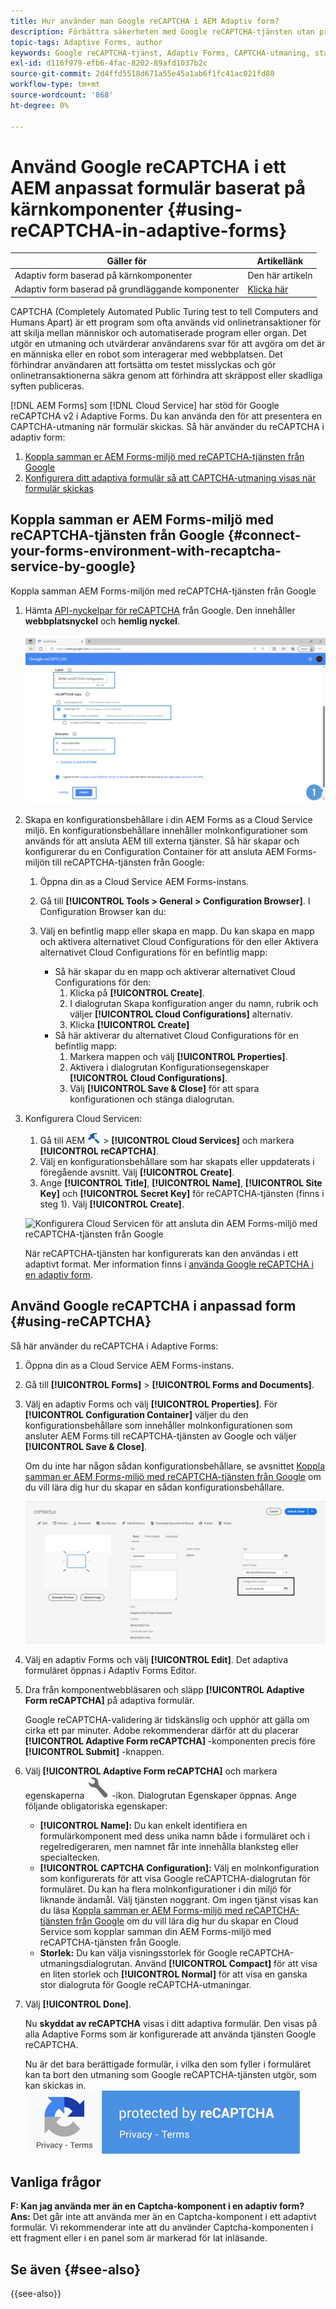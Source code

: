 ```yaml
---
title: Hur använder man Google reCAPTCHA i AEM Adaptiv form?
description: Förbättra säkerheten med Google reCAPTCHA-tjänsten utan problem. Stegvisa anvisningar inifrån!
topic-tags: Adaptive Forms, author
keywords: Google reCAPTCHA-tjänst, Adaptiv Forms, CAPTCHA-utmaning, startalternativ, kärnkomponenter, säkerhet för inskickande av formulär, skydd mot skräppost
exl-id: d116f979-efb6-4fac-8202-89afd1037b2c
source-git-commit: 2d4ffd5518d671a55e45a1ab6f1fc41ac021fd80
workflow-type: tm+mt
source-wordcount: '868'
ht-degree: 0%

---
```


# Använd Google reCAPTCHA i ett AEM anpassat formulär baserat på kärnkomponenter {#using-reCAPTCHA-in-adaptive-forms}

| Gäller för | Artikellänk |
| -------- | ---------------------------- |
| Adaptiv form baserad på kärnkomponenter | Den här artikeln |
| Adaptiv form baserad på grundläggande komponenter | [Klicka här](/help/forms/captcha-adaptive-forms.md) |

CAPTCHA (Completely Automated Public Turing test to tell Computers and Humans Apart) är ett program som ofta används vid onlinetransaktioner för att skilja mellan människor och automatiserade program eller organ. Det utgör en utmaning och utvärderar användarens svar för att avgöra om det är en människa eller en robot som interagerar med webbplatsen. Det förhindrar användaren att fortsätta om testet misslyckas och gör onlinetransaktionerna säkra genom att förhindra att skräppost eller skadliga syften publiceras.

[!DNL AEM Forms] som [!DNL Cloud Service] har stöd för Google reCAPTCHA v2 i Adaptive Forms. Du kan använda den för att presentera en CAPTCHA-utmaning när formulär skickas. Så här använder du reCAPTCHA i adaptiv form:

1. [Koppla samman er AEM Forms-miljö med reCAPTCHA-tjänsten från Google](#connect-your-forms-environment-with-recaptcha-service-by-google)
1. [Konfigurera ditt adaptiva formulär så att CAPTCHA-utmaning visas när formulär skickas](#using-reCAPTCHA)

## Koppla samman er AEM Forms-miljö med reCAPTCHA-tjänsten från Google {#connect-your-forms-environment-with-recaptcha-service-by-google}

Koppla samman AEM Forms-miljön med reCAPTCHA-tjänsten från Google

1. Hämta [API-nyckelpar för reCAPTCHA](https://www.google.com/recaptcha/admin) från Google. Den innehåller **webbplatsnyckel** och **hemlig nyckel**.

   ![Skapa Google reCAPTCHA-konfiguration av Google webbplats för att få reCAPTCHA-nycklar](/help/forms/assets/google-captcha.gif)
1. Skapa en konfigurationsbehållare i din AEM Forms as a Cloud Service miljö. En konfigurationsbehållare innehåller molnkonfigurationer som används för att ansluta AEM till externa tjänster. Så här skapar och konfigurerar du en Configuration Container för att ansluta AEM Forms-miljön till reCAPTCHA-tjänsten från Google:
   1. Öppna din as a Cloud Service AEM Forms-instans.
   1. Gå till **[!UICONTROL Tools > General > Configuration Browser]**. I Configuration Browser kan du:
   1. Välj en befintlig mapp eller skapa en mapp. Du kan skapa en mapp och aktivera alternativet Cloud Configurations för den eller Aktivera alternativet Cloud Configurations för en befintlig mapp:

      * Så här skapar du en mapp och aktiverar alternativet Cloud Configurations för den:
         1. Klicka på **[!UICONTROL Create]**.
         1. I dialogrutan Skapa konfiguration anger du namn, rubrik och väljer **[!UICONTROL Cloud Configurations]** alternativ.
         1. Klicka **[!UICONTROL Create]**
      * Så här aktiverar du alternativet Cloud Configurations för en befintlig mapp:
         1. Markera mappen och välj **[!UICONTROL Properties]**.
         1. Aktivera i dialogrutan Konfigurationsegenskaper **[!UICONTROL Cloud Configurations]**.
         1. Välj **[!UICONTROL Save & Close]** för att spara konfigurationen och stänga dialogrutan.

1. Konfigurera Cloud Servicen:
   1. Gå till AEM ![verktyg-1](assets/tools-1.png) > **[!UICONTROL Cloud Services]** och markera **[!UICONTROL reCAPTCHA]**.
   1. Välj en konfigurationsbehållare som har skapats eller uppdaterats i föregående avsnitt. Välj **[!UICONTROL Create]**.
   1. Ange **[!UICONTROL Title]**, **[!UICONTROL Name]**, **[!UICONTROL Site Key]** och **[!UICONTROL Secret Key]** för reCAPTCHA-tjänsten (finns i steg 1). Välj **[!UICONTROL Create]**.

   ![Konfigurera Cloud Servicen för att ansluta din AEM Forms-miljö med reCAPTCHA-tjänsten från Google](/help/forms/assets/captcha-configuration.gif)

   När reCAPTCHA-tjänsten har konfigurerats kan den användas i ett adaptivt format. Mer information finns i [använda Google reCAPTCHA i en adaptiv form](#using-reCAPTCHA).

## Använd Google reCAPTCHA i anpassad form {#using-reCAPTCHA}

Så här använder du reCAPTCHA i Adaptive Forms:

1. Öppna din as a Cloud Service AEM Forms-instans.
1. Gå till **[!UICONTROL Forms]** > **[!UICONTROL Forms and Documents]**.
1. Välj en adaptiv Forms och välj **[!UICONTROL Properties]**. För **[!UICONTROL Configuration Container]** väljer du den konfigurationsbehållare som innehåller molnkonfigurationen som ansluter AEM Forms till reCAPTCHA-tjänsten av Google och väljer **[!UICONTROL Save & Close]**.

   Om du inte har någon sådan konfigurationsbehållare, se avsnittet [Koppla samman er AEM Forms-miljö med reCAPTCHA-tjänsten från Google](#connect-your-forms-environment-with-recaptcha-service-by-google) om du vill lära dig hur du skapar en sådan konfigurationsbehållare.

   ![Välj konfigurationsbehållare](/help/forms/assets/captcha-properties.png)

1. Välj en adaptiv Forms och välj **[!UICONTROL Edit]**. Det adaptiva formuläret öppnas i Adaptiv Forms Editor.
1. Dra från komponentwebbläsaren och släpp **[!UICONTROL Adaptive Form reCAPTCHA]** på adaptiva formulär.

   Google reCAPTCHA-validering är tidskänslig och upphör att gälla om cirka ett par minuter. Adobe rekommenderar därför att du placerar **[!UICONTROL Adaptive Form reCAPTCHA]** -komponenten precis före **[!UICONTROL Submit]** -knappen.

1. Välj **[!UICONTROL Adaptive Form reCAPTCHA]** och markera egenskaperna ![Ikonen Egenskaper](assets/configure-icon.svg) -ikon. Dialogrutan Egenskaper öppnas. Ange följande obligatoriska egenskaper:
   * **[!UICONTROL Name]:** Du kan enkelt identifiera en formulärkomponent med dess unika namn både i formuläret och i regelredigeraren, men namnet får inte innehålla blanksteg eller specialtecken.
   * **[!UICONTROL CAPTCHA Configuration]:** Välj en molnkonfiguration som konfigurerats för att visa Google reCAPTCHA-dialogrutan för formuläret. Du kan ha flera molnkonfigurationer i din miljö för liknande ändamål. Välj tjänsten noggrant. Om ingen tjänst visas kan du läsa [Koppla samman er AEM Forms-miljö med reCAPTCHA-tjänsten från Google](#connect-your-forms-environment-with-recaptcha-service-by-google) om du vill lära dig hur du skapar en Cloud Service som kopplar samman din AEM Forms-miljö med reCAPTCHA-tjänsten från Google.
   * **Storlek:** Du kan välja visningsstorlek för Google reCAPTCHA-utmaningsdialogrutan. Använd **[!UICONTROL Compact]** för att visa en liten storlek och **[!UICONTROL Normal]** för att visa en ganska stor dialogruta för Google reCAPTCHA-utmaningar.

1. Välj **[!UICONTROL Done]**.

   Nu **skyddat av reCAPTCHA** visas i ditt adaptiva formulär. Den visas på alla Adaptive Forms som är konfigurerade att använda tjänsten Google reCAPTCHA.

   Nu är det bara berättigade formulär, i vilka den som fyller i formuläret kan ta bort den utmaning som Google reCAPTCHA-tjänsten utgör, som kan skickas in.
   ![Google skyddat av reCAPTCHA-märke](/help/forms/assets/google-recaptcha-v2.png)

<!--
### Show or hide CAPTCHA component based on rules {#show-hide-captcha}

You can select to show or hide the CAPTCHA component based on rules that you apply on a component in an Adaptive Form. Select the component, select ![edit rules](assets/edit-rules-icon.svg), and select **[!UICONTROL Create]** to create a rule. For more information on creating rules, see [Rule Editor](rule-editor.md).

For example, the CAPTCHA component must display in an Adaptive Form only if the Currency Value field in the form has a value of more than 25000.

Select the **[!UICONTROL Currency Value]** field in the form and create the following rules:

![Show or hide rules](assets/rules-show-hide-captcha.png)

   >[!NOTE]
   >
   > When you select a reCAPTCHA v2 configuration and the size is set to [!UICONTROL Invisible], the show/hide option remains disabled.

   -->

## Vanliga frågor

**F: Kan jag använda mer än en Captcha-komponent i en adaptiv form?**
**Ans:** Det går inte att använda mer än en Captcha-komponent i ett adaptivt formulär. Vi rekommenderar inte att du använder Captcha-komponenten i ett fragment eller i en panel som är markerad för lat inläsande.

## Se även {#see-also}

{{see-also}}
